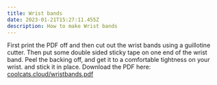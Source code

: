 ```yaml
---
title: Wrist bands
date: 2023-01-21T15:27:11.455Z
description: How to make Wrist bands
---
```

F﻿irst print the PDF off and then cut out the wrist bands using a guillotine cutter. Then put some double sided sticky tape on one end of the wrist band. Peel the backing off, and get it to a comfortable tightness on your wrist. and stick it in place. Download the PDF here: [coolcats.cloud/wristbands.pdf](coolcats.cloud/wristbands.pdf)

![]()